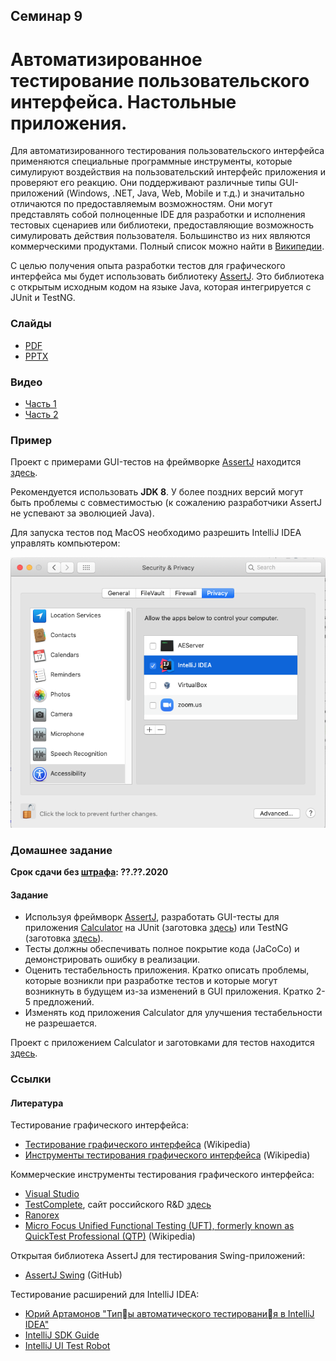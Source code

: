 Семинар 9
--

# Автоматизированное тестирование пользовательского интерфейса. Настольные приложения.

Для автоматизированного тестирования пользовательского интерфейса применяются
специальные программные инструменты,
которые симулируют воздействия на пользовательский интерфейс приложения и проверяют его реакцию.
Они поддерживают различные типы GUI-приложений (Windows, .NET, Java, Web, Mobile и т.д.)
и значитально отличаются по предоставляемым возможностям.
Они могут представлять собой полноценные IDE для разработки и исполнения тестовых сценариев
или библиотеки, предоставляющие возможность симулировать действия пользователя.
Большинство из них являются коммерческими продуктами.
Полный список можно найти в [Википедии](
https://en.wikipedia.org/wiki/Comparison_of_GUI_testing_tools).

С целью получения опыта разработки тестов для графического интерфейса мы будет использовать
библиотеку [AssertJ](http://joel-costigliola.github.io/assertj/assertj-swing.html).
Это библиотека с открытым исходным кодом на языке Java, которая интегрируется с JUnit и TestNG.
 
### Слайды

* [PDF](Seminar09.pdf)
* [PPTX](Seminar09.pptx)

### Видео

* [Часть 1](TODO)
* [Часть 2](TODO)

### Пример

Проект с примерами GUI-тестов на фреймворке [AssertJ](
https://joel-costigliola.github.io/assertj/assertj-swing.html) находится [здесь](
https://github.com/andrewt0301/qa-testing-course/tree/master/seminars/seminar09/example/calculator).

Рекомендуется использовать __JDK 8__. У более поздних версий могут быть проблемы с совместимостью
(к сожалению разработчики AssertJ не успевают за эволюцией Java).

Для запуска тестов под MacOS необходимо разрешить IntelliJ IDEA управлять компьютером: 

![MacOS Security](MacOsSecurity.png)

### Домашнее задание

__Срок сдачи без [штрафа](../../grading.md): ??.??.2020__

#### Задание

* Используя фреймворк [AssertJ](https://joel-costigliola.github.io/assertj/assertj-swing.html),
  разработать GUI-тесты для приложения [Calculator](
  https://github.com/andrewt0301/qa-testing-course/blob/master/seminars/seminar09/example/calculator/src/main/java/ru/hse/Calculator.java)
  на JUnit (заготовка [здесь](https://github.com/andrewt0301/qa-testing-course/blob/master/seminars/seminar09/example/calculator/src/test/java/ru/hse/CalculatorJUnitTest.java))
  или TestNG (заготовка [здесь](https://github.com/andrewt0301/qa-testing-course/blob/master/seminars/seminar09/example/calculator/src/test/java/ru/hse/CalculatorTestNGTest.java)).
* Тесты должны обеспечивать полное покрытие кода (JaCoCo) и демонстрировать ошибку в реализации.
* Оценить тестабельность приложения. Кратко описать проблемы, которые возникли при разработке
  тестов и которые могут возникнуть в будущем из-за изменений в GUI приложения.
  Кратко 2-5 предложений.
* Изменять код приложения Calculator для улучшения тестабельности не разрешается.

Проект с приложением Calculator и заготовками для тестов находится [здесь](
https://github.com/andrewt0301/qa-testing-course/tree/master/seminars/seminar09/example/calculator).

### Ссылки

#### Литература

Тестирование графического интерфейса:
* [Тестирование графического интерфейса](
  https://en.wikipedia.org/wiki/Graphical_user_interface_testing) (Wikipedia)
* [Инструменты тестирования графического интерфейса](
  https://en.wikipedia.org/wiki/Comparison_of_GUI_testing_tools) (Wikipedia)

Коммерческие инструменты тестирования графического интерфейса:
* [Visual Studio](https://docs.microsoft.com/en-us/visualstudio/test/use-ui-automation-to-test-your-code?view=vs-2017)
* [TestComplete](https://smartbear.com/product/testcomplete/overview/),
  сайт российского R&D [здесь](https://smartbear.ru/company/products/testcomplete.aspx)
* [Ranorex](https://www.ranorex.com/)
* [Micro Focus Unified Functional Testing (UFT), formerly known as QuickTest Professional (QTP)](
  https://en.wikipedia.org/wiki/Micro_Focus_Unified_Functional_Testing) (Wikipedia)

Открытая библиотека AssertJ для тестирования Swing-приложений:
* [AssertJ Swing](http://joel-costigliola.github.io/assertj/assertj-swing.html) (GitHub)

Тестирование расширений для IntelliJ IDEA:
* [Юрий Артамонов "Тип􏰀ы автоматического тестировани􏰁я в IntelliJ IDEA"](
  https://github.com/andrewt0301/qa-testing-course/tree/master/related/Yuriy_Artamonov_Testing_IntelliJ_2020_11.pdf)
* [IntelliJ SDK Guide](
  https://jetbrains.org/intellij/sdk/docs/basics/testing_plugins/testing_plugins.html)
* [IntelliJ UI Test Robot](
  https://github.com/JetBrains/intellij-ui-test-robot)
